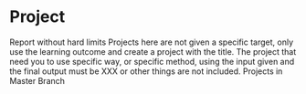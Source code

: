 # Project
Report without hard limits
Projects here are not given a specific target, only use the learning outcome and create a project with the title. The project that need you to use specific way, or specific method, using the input given and the final output must be XXX or other things are not included.
Projects in Master Branch
